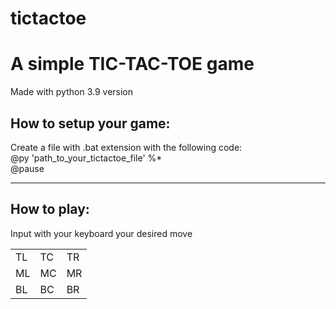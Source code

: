 # tictactoe
<h1>A simple TIC-TAC-TOE game </h1>

Made with python 3.9 version

<h2> How to setup your game: </h2>
  Create a file with .bat extension with the following code:
    <br>
    @py 'path_to_your_tictactoe_file' %*
    <br>
    @pause 
<hr>

<h2> How to play: </h2>
Input with your keyboard your desired move
<br>
<table>
  <tr>
    <td>TL</td>
    <td>TC</td>
    <td>TR</td>
  </tr>
  <tr>
    <td>ML</td>
    <td>MC</td>
    <td>MR</td>
  </tr>
  <tr>
    <td>BL</td>
    <td>BC</td>
    <td>BR</td>
  </tr>
</table>


